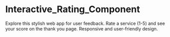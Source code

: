 # Interactive_Rating_Component
Explore this stylish web app for user feedback. Rate a service (1-5) and see your score on the thank you page. Responsive and user-friendly design.
